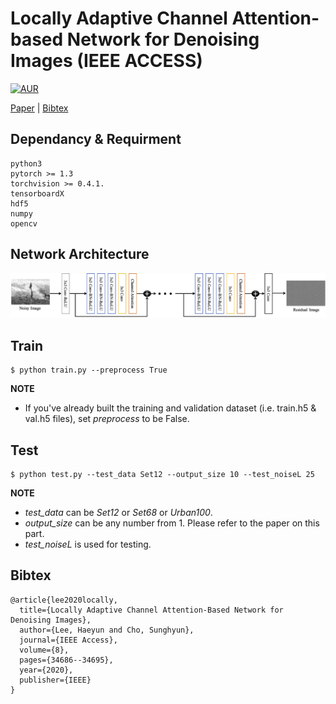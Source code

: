 # Locally Adaptive Channel Attention-based Network for Denoising Images (IEEE ACCESS)
[![AUR](https://img.shields.io/aur/license/yaourt.svg?style=plastic)](LICENSE)

[Paper](https://ieeexplore.ieee.org/abstract/document/8999518) | [Bibtex](#Bibtex)


## Dependancy & Requirment
```
python3
pytorch >= 1.3
torchvision >= 0.4.1.
tensorboardX
hdf5
numpy
opencv
```

## Network Architecture
![graph](./images/Architecture.png)

## Train 
```
$ python train.py --preprocess True
```
**NOTE**
* If you've already built the training and validation dataset (i.e. train.h5 & val.h5 files), set *preprocess* to be False.

## Test
```
$ python test.py --test_data Set12 --output_size 10 --test_noiseL 25
```
**NOTE**
* *test_data* can be *Set12* or *Set68* or *Urban100*.
* *output_size* can be any number from 1. Please refer to the paper on this part.
* *test_noiseL* is used for testing.

## Bibtex
```
@article{lee2020locally,
  title={Locally Adaptive Channel Attention-Based Network for Denoising Images},
  author={Lee, Haeyun and Cho, Sunghyun},
  journal={IEEE Access},
  volume={8},
  pages={34686--34695},
  year={2020},
  publisher={IEEE}
}
```